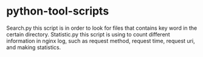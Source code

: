# python-tool-scripts
Search.py   	this script is in order to look for files that contains key word in the certain directory.
Statistic.py   	this script is using to count different information in nginx log, such as request method, request time, request uri, and making statistics.